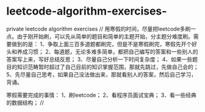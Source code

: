 # leetcode-algorithm-exercises-
private leetcode algorithm exercises 
//
用寒假的时间，尽量把leetcode多刷一点。由于刚开始刷，可以先从简单的题目和简单的主题开始，分主题分难度刷。需要做到的是：
1、争取上面三百多道题都刷完，但是不是寒假刷完，寒假先开个好头和养成习惯；
2、每道题，无论多难多简单，都把自己编写的答案和一些别人的答案写上来，写好总结反思；
3、尽量自己分析一下时间复杂度；
4、如果一些题目的知识范畴暂时超过了自己目前的知识掌握范围，那就先跳过，先做自己会的；
5、先尽量自己思考，如果自己没法做出来，那就看别人的答案，然后自己学习，背诵。

寒假需要完成的事情：
1、刷leetcode；
2、看程序员面试宝典；
3、看一些经典的数据结构；
//
